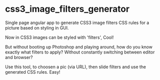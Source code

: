 css3_image_filters_generator
============================

Single page angular app to generate CSS3 image filters CSS rules for a picture based on styling in GUI.


Now in CSS3 images can be styled with 'filters', Cool!

But without booting up Photoshop and playing around, how do you know exactly what filters to apply? Without constantly switching between editor and browser?

Use this tool, to choosen a pic (via URL), then slide filters and use the generated CSS rules. Easy!
